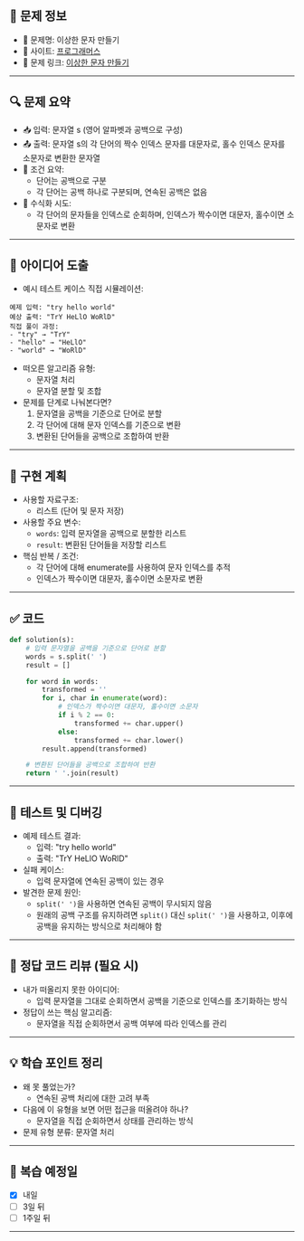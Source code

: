 ## 📌 문제 정보

- 🔹 문제명: 이상한 문자 만들기
- 🔹 사이트: [프로그래머스](https://school.programmers.co.kr/learn/courses/30/lessons/12930)
- 🔹 문제 링크: [이상한 문자 만들기](https://school.programmers.co.kr/learn/courses/30/lessons/12930)

---

## 🔍 문제 요약

- 📥 입력: 문자열 s (영어 알파벳과 공백으로 구성)
- 📤 출력: 문자열 s의 각 단어의 짝수 인덱스 문자를 대문자로, 홀수 인덱스 문자를 소문자로 변환한 문자열
- 📌 조건 요약:
  - 단어는 공백으로 구분
  - 각 단어는 공백 하나로 구분되며, 연속된 공백은 없음
- 📐 수식화 시도:
  - 각 단어의 문자들을 인덱스로 순회하며, 인덱스가 짝수이면 대문자, 홀수이면 소문자로 변환

---

## 🧠 아이디어 도출

- 예시 테스트 케이스 직접 시뮬레이션:

```
예제 입력: "try hello world"
예상 출력: "TrY HeLlO WoRlD"
직접 풀이 과정:
- "try" → "TrY"
- "hello" → "HeLlO"
- "world" → "WoRlD"
```

- 떠오른 알고리즘 유형:
  - 문자열 처리
  - 문자열 분할 및 조합
- 문제를 단계로 나눠본다면?
  1. 문자열을 공백을 기준으로 단어로 분할
  2. 각 단어에 대해 문자 인덱스를 기준으로 변환
  3. 변환된 단어들을 공백으로 조합하여 반환

---

## 🧱 구현 계획

- 사용할 자료구조:
  - 리스트 (단어 및 문자 저장)
- 사용할 주요 변수:
  - `words`: 입력 문자열을 공백으로 분할한 리스트
  - `result`: 변환된 단어들을 저장할 리스트
- 핵심 반복 / 조건:
  - 각 단어에 대해 enumerate를 사용하여 문자 인덱스를 추적
  - 인덱스가 짝수이면 대문자, 홀수이면 소문자로 변환

---

## ✅ 코드

```python
def solution(s):
    # 입력 문자열을 공백을 기준으로 단어로 분할
    words = s.split(' ')
    result = []

    for word in words:
        transformed = ''
        for i, char in enumerate(word):
            # 인덱스가 짝수이면 대문자, 홀수이면 소문자
            if i % 2 == 0:
                transformed += char.upper()
            else:
                transformed += char.lower()
        result.append(transformed)

    # 변환된 단어들을 공백으로 조합하여 반환
    return ' '.join(result)
```

---

## 🧪 테스트 및 디버깅

- 예제 테스트 결과:
  - 입력: "try hello world"
  - 출력: "TrY HeLlO WoRlD"
- 실패 케이스:
  - 입력 문자열에 연속된 공백이 있는 경우
- 발견한 문제 원인:
  - `split(' ')`을 사용하면 연속된 공백이 무시되지 않음
  - 원래의 공백 구조를 유지하려면 `split()` 대신 `split(' ')`을 사용하고, 이후에 공백을 유지하는 방식으로 처리해야 함

---

## 📖 정답 코드 리뷰 (필요 시)

- 내가 떠올리지 못한 아이디어:
  - 입력 문자열을 그대로 순회하면서 공백을 기준으로 인덱스를 초기화하는 방식
- 정답이 쓰는 핵심 알고리즘:
  - 문자열을 직접 순회하면서 공백 여부에 따라 인덱스를 관리

---

## 💡 학습 포인트 정리

- 왜 못 풀었는가?
  - 연속된 공백 처리에 대한 고려 부족
- 다음에 이 유형을 보면 어떤 접근을 떠올려야 하나?
  - 문자열을 직접 순회하면서 상태를 관리하는 방식
- 문제 유형 분류: 문자열 처리

---

## 🔁 복습 예정일

- [x] 내일
- [ ] 3일 뒤
- [ ] 1주일 뒤

--- 